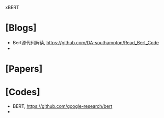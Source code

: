 xBERT

# [Blogs]
+ Bert源代码解读, https://github.com/DA-southampton/Read_Bert_Code
+ 

# [Papers]

# [Codes]
+ BERT, https://github.com/google-research/bert
+ 
